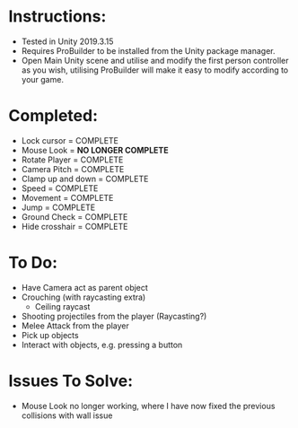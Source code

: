 # Instructions:

- Tested in Unity 2019.3.15
- Requires ProBuilder to be installed from the Unity package manager.
- Open Main Unity scene and utilise and modify the first person controller as you wish, utilising ProBuilder will make it easy to modify according to your game.


# Completed:

- Lock cursor = COMPLETE
- Mouse Look = **NO LONGER COMPLETE**
- Rotate Player = COMPLETE
- Camera Pitch = COMPLETE
- Clamp up and down = COMPLETE
- Speed = COMPLETE
- Movement = COMPLETE
- Jump = COMPLETE
- Ground Check = COMPLETE
- Hide crosshair = COMPLETE


# To Do:

- Have Camera act as parent object
- Crouching (with raycasting extra)
	- Ceiling raycast
- Shooting projectiles from the player (Raycasting?)
- Melee Attack from the player
- Pick up objects
- Interact with objects, e.g. pressing a button


# Issues To Solve:

- Mouse Look no longer working, where I have now fixed the previous collisions with wall issue